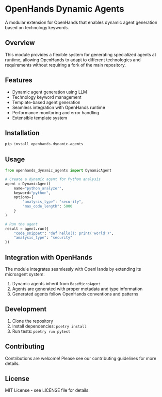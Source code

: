 # OpenHands Dynamic Agents

A modular extension for OpenHands that enables dynamic agent generation based on technology keywords.

## Overview

This module provides a flexible system for generating specialized agents at runtime, allowing OpenHands to adapt to different technologies and requirements without requiring a fork of the main repository.

## Features

- Dynamic agent generation using LLM
- Technology keyword management
- Template-based agent generation
- Seamless integration with OpenHands runtime
- Performance monitoring and error handling
- Extensible template system

## Installation

```bash
pip install openhands-dynamic-agents
```

## Usage

```python
from openhands_dynamic_agents import DynamicAgent

# Create a dynamic agent for Python analysis
agent = DynamicAgent(
    name="python_analyzer",
    keyword="python",
    options={
        "analysis_type": "security",
        "max_code_length": 5000
    }
)

# Run the agent
result = agent.run({
    "code_snippet": "def hello(): print('world')",
    "analysis_type": "security"
})
```

## Integration with OpenHands

The module integrates seamlessly with OpenHands by extending its microagent system:

1. Dynamic agents inherit from `BaseMicroAgent`
2. Agents are generated with proper metadata and type information
3. Generated agents follow OpenHands conventions and patterns

## Development

1. Clone the repository
2. Install dependencies: `poetry install`
3. Run tests: `poetry run pytest`

## Contributing

Contributions are welcome! Please see our contributing guidelines for more details.

## License

MIT License - see LICENSE file for details.